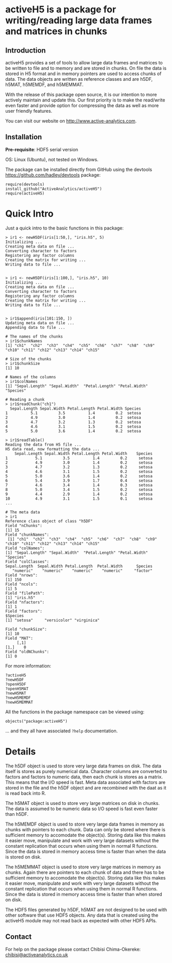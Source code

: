 # activeH5 is a package for writing/reading large data frames and matrices in chunks

## Introduction

activeH5 provides a set of tools to allow large data frames and matrices to be written to file and to memory and are stored in chunks. On file the data is stored in H5 format and in memory pointers are used to access chunks of data. The data objects are written as reference classes and are h5DF, h5MAT, h5MEMDF, and h5MEMMAT.

With the release of this package open source, it is our intention to more actively maintain and update this. Our first priority is to make the read/write even faster and provide option for compressing the data as well as more user friendly features.

You can visit our website on <http://www.active-analytics.com>.

## Installation

**Pre-requisite**: HDF5 serial version

OS: Linux (Ubuntu), not tested on Windows.

The package can be installed directly from GitHub using the devtools <https://github.com/hadley/devtools> package:

```
require(devtools)
install_github("ActiveAnalytics/activeH5")
require(activeH5)
```

# Quick Intro

Just a quick intro to the basic functions in this package:

```
> ir1 <- newH5DF(iris[1:50,], "iris.h5", 5)
Initializing ...
Creating meta data on file ... 
Converting character to factors 
Registering any factor columns 
Creating the matrix for writing ... 
Writing data to file ... 


> ir1 <- newH5DF(iris[1:100,], "iris.h5", 10)
Initializing ...
Creating meta data on file ... 
Converting character to factors 
Registering any factor columns 
Creating the matrix for writing ... 
Writing data to file ... 


> ir1$append(iris[101:150, ])
Updating meta data on file ... 
Appending data to file ... 

# The names of the chunks
> ir1$chunkNames
[1] "ch1"  "ch2"  "ch3"  "ch4"  "ch5"  "ch6"  "ch7"  "ch8"  "ch9"  "ch10" "ch11" "ch12" "ch13" "ch14" "ch15"

# Size of the chunks
> ir1$chunkSize
[1] 10

# Names of the columns
> ir1$colNames
[1] "Sepal.Length" "Sepal.Width"  "Petal.Length" "Petal.Width"  "Species"

# Reading a chunk
> ir1$readChunk("ch1")
  Sepal.Length Sepal.Width Petal.Length Petal.Width Species
1          5.1         3.5          1.4         0.2  setosa
2          4.9         3.0          1.4         0.2  setosa
3          4.7         3.2          1.3         0.2  setosa
4          4.6         3.1          1.5         0.2  setosa
5          5.0         3.6          1.4         0.2  setosa

> ir1$readTable()
Reading the data from H5 file ... 
H5 data read, now formatting the data ... 
    Sepal.Length Sepal.Width Petal.Length Petal.Width    Species
1            5.1         3.5          1.4         0.2     setosa
2            4.9         3.0          1.4         0.2     setosa
3            4.7         3.2          1.3         0.2     setosa
4            4.6         3.1          1.5         0.2     setosa
5            5.0         3.6          1.4         0.2     setosa
6            5.4         3.9          1.7         0.4     setosa
7            4.6         3.4          1.4         0.3     setosa
8            5.0         3.4          1.5         0.2     setosa
9            4.4         2.9          1.4         0.2     setosa
10           4.9         3.1          1.5         0.1     setosa
...

# The meta data
> ir1
Reference class object of class "h5DF"
Field "nChunks":
[1] 15
Field "chunkNames":
 [1] "ch1"  "ch2"  "ch3"  "ch4"  "ch5"  "ch6"  "ch7"  "ch8"  "ch9"  "ch10" "ch11" "ch12" "ch13" "ch14" "ch15"
Field "colNames":
[1] "Sepal.Length" "Sepal.Width"  "Petal.Length" "Petal.Width"  "Species"     
Field "colClasses":
Sepal.Length  Sepal.Width Petal.Length  Petal.Width      Species 
   "numeric"    "numeric"    "numeric"    "numeric"     "factor" 
Field "nrows":
[1] 150
Field "ncols":
[1] 5
Field "filePath":
[1] "iris.h5"
Field "nfactors":
[1] 1
Field "factors":
$Species
[1] "setosa"     "versicolor" "virginica" 

Field "chunkSize":
[1] 10
Field "MAT":
     [,1]
[1,]    0
Field "oldNChunks":
[1] 0
```

For more information:

```
?activeH5
?newH5DF
?openH5DF
?openH5MAT
?newH5MAT
?newH5MEMDF
?newH5MEMMAT
```

All the functions in the package namespace can be viewed using:

```
objects("package:activeH5")
```
... and they all have associated `?help` documentation.

# Details

The h5DF object is used to store very large data frames on disk. The data itself is stores as purely numerical data. Character columns are converted to factors and factors to numeric data, then each chunk is stores as a matrix. This means that the I/O speed is fast. Meta data associated with factors are stored in the file and the h5DF object and are recombined with the daat as it is read back into R.

The h5MAT object is used to store very large matrices on disk in chunks. The data is assumed to be numeric data so I/O speed is fast even faster than h5DF.

The h5MEMDF object is used to store very large data frames in memory as chunks with pointers to each chunk. Data can only be stored where there is sufficient memory to accomodate the object(s). Storing data like this makes it easier move, manipulate and work with very large datasets without the constant replication that occurs when using them in normal R functions. Since the data is stored in memory access time is faster than when the data is stored on disk.

The h5MEMMAT object is used to store very large matrices in memory as chunks. Again there are pointers to each chunk of data and there has to be sufficient memory to accomodate the object(s). Storing data like this makes it easier move, manipulate and work with very large datasets without the constant replication that occurs when using them in normal R functions. Since the data is stored in memory access time is faster than when stored on disk.

The HDF5 files generated by h5DF, h5MAT are not designed to be used with other software that use HDF5 objects. Any data that is created using the activeH5 module may not read back as expected with other HDF5 APIs.


## Contact

For help on the package please contact Chibisi Chima-Okereke: chibisi@activeanalytics.co.uk
